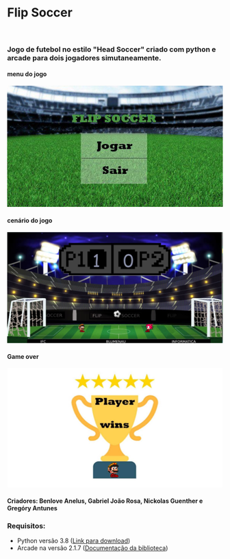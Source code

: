 <body>

<h1>Flip Soccer</h1>
<br>
<h3>Jogo de futebol no estilo "Head Soccer" criado com python e arcade para dois jogadores simutaneamente.</h3>

<h4>menu do jogo </h4>
<img src="img/plano.jpg" width="700px"> 

<h4>cenário do jogo </h4>
<img src="img/cenario.jpg" width="700px"> 

<h4>Game over</h4>
<img src="img/vitoria1.jpg" width="700px"> 

 

<h4>Criadores: Benlove Anelus, Gabriel João Rosa, Nickolas Guenther e Gregóry Antunes </h4>


<h3>Requisitos: </h3>
<ul>
	<li>Python versão 3.8 (<a href="https://www.python.org/downloads/">Link para download</a>)</li>
  <li>Arcade na versão 2.1.7 (<a href="http://arcade.academy/">Documentação da biblioteca</a>)</li>

</ul>

</body>
